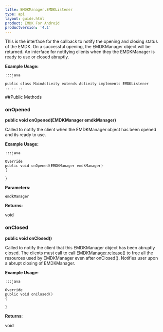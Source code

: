 ```yaml
---
title: EMDKManager.EMDKListener
type: api
layout: guide.html
product: EMDK For Android
productversion: '4.1'
---
```



This is the interface for the callback to notify the opening and closing status of the EMDK.
 On a successful opening, the EMDKManager object will be returned.
 An interface for notifying clients when they the EMDKManager is ready to use or closed abruptly. 
 
 

**Example Usage:**
	
	:::java
	
	public class MainActivity extends Activity implements EMDKListener
	.. .. ..
	
	


##Public Methods

### onOpened

**public void onOpened(EMDKManager emdkManager)**

Called to notify the client when the EMDKManager object has been opened and its ready to use.
 
 

**Example Usage:**
	
	:::java
	
	Override
	public void onOpened(EMDKManager emdkManager)
	{
	
	}
	


**Parameters:**

`emdkManager`

**Returns:**

void

### onClosed

**public void onClosed()**

Called to notify the client that this EMDKManager object has been abruptly closed.
 The clients must call to call [ EMDKManager.release()](../EMDKManager#release) to free all the resources used by EMDKManager even after onClosed().
 Notifies user upon a abrupt closing of EMDKManager.
 
 

**Example Usage:**
	
	:::java
	
	Override
	public void onClosed()
	{
	
	}
	


**Returns:**

void









